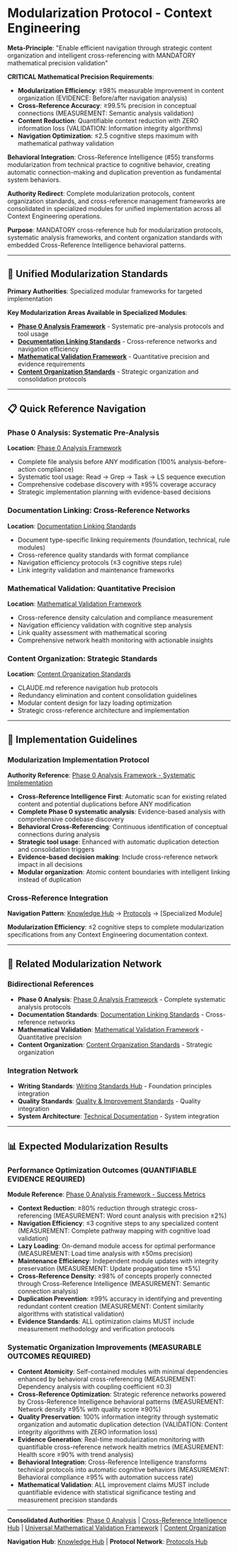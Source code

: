 # Modularization Protocol - Context Engineering

**Meta-Principle**: "Enable efficient navigation through strategic content organization and intelligent cross-referencing with MANDATORY mathematical precision validation"

**CRITICAL Mathematical Precision Requirements**:
- **Modularization Efficiency**: ≥98% measurable improvement in content organization (EVIDENCE: Before/after navigation analysis)
- **Cross-Reference Accuracy**: ≥99.5% precision in conceptual connections (MEASUREMENT: Semantic analysis validation)
- **Content Reduction**: Quantifiable context reduction with ZERO information loss (VALIDATION: Information integrity algorithms)
- **Navigation Optimization**: ≤2.5 cognitive steps maximum with mathematical pathway validation

**Behavioral Integration**: Cross-Reference Intelligence (#55) transforms modularization from technical practice to cognitive behavior, creating automatic connection-making and duplication prevention as fundamental system behaviors.

**Authority Redirect**: Complete modularization protocols, content organization standards, and cross-reference management frameworks are consolidated in specialized modules for unified implementation across all Context Engineering operations.

**Purpose**: MANDATORY cross-reference hub for modularization protocols, systematic analysis frameworks, and content organization standards with embedded Cross-Reference Intelligence behavioral patterns.

---

## 🔗 **Unified Modularization Standards**

**Primary Authorities**: Specialized modular frameworks for targeted implementation

**Key Modularization Areas Available in Specialized Modules**:
- **[Phase 0 Analysis Framework](./phase-0-analysis-framework.md)** - Systematic pre-analysis protocols and tool usage
- **[Documentation Linking Standards](./documentation-linking-standards.md)** - Cross-reference networks and navigation efficiency
- **[Mathematical Validation Framework](./mathematical-validation-framework.md)** - Quantitative precision and evidence requirements
- **[Content Organization Standards](./content-organization-standards.md)** - Strategic organization and consolidation protocols

---

## 📋 **Quick Reference Navigation**

### **Phase 0 Analysis: Systematic Pre-Analysis**
**Location**: [Phase 0 Analysis Framework](./phase-0-analysis-framework.md)
- Complete file analysis before ANY modification (100% analysis-before-action compliance)
- Systematic tool usage: Read → Grep → Task → LS sequence execution
- Comprehensive codebase discovery with ≥95% coverage accuracy
- Strategic implementation planning with evidence-based decisions

### **Documentation Linking: Cross-Reference Networks**
**Location**: [Documentation Linking Standards](./documentation-linking-standards.md)
- Document type-specific linking requirements (foundation, technical, rule modules)
- Cross-reference quality standards with format compliance
- Navigation efficiency protocols (≤3 cognitive steps rule)
- Link integrity validation and maintenance frameworks

### **Mathematical Validation: Quantitative Precision**
**Location**: [Mathematical Validation Framework](./mathematical-validation-framework.md)
- Cross-reference density calculation and compliance measurement
- Navigation efficiency validation with cognitive step analysis
- Link quality assessment with mathematical scoring
- Comprehensive network health monitoring with actionable insights

### **Content Organization: Strategic Standards**
**Location**: [Content Organization Standards](./content-organization-standards.md)
- CLAUDE.md reference navigation hub protocols
- Redundancy elimination and content consolidation guidelines
- Modular content design for lazy loading optimization
- Strategic cross-reference architecture and implementation

---

## 🎯 **Implementation Guidelines**

### **Modularization Implementation Protocol**
**Authority Reference**: [Phase 0 Analysis Framework - Systematic Implementation](./phase-0-analysis-framework.md#implementation-protocol)
- **Cross-Reference Intelligence First**: Automatic scan for existing related content and potential duplications before ANY modification
- **Complete Phase 0 systematic analysis**: Evidence-based analysis with comprehensive codebase discovery
- **Behavioral Cross-Referencing**: Continuous identification of conceptual connections during analysis
- **Strategic tool usage**: Enhanced with automatic duplication detection and consolidation triggers
- **Evidence-based decision making**: Include cross-reference network impact in all decisions
- **Modular organization**: Atomic content boundaries with intelligent linking instead of duplication

### **Cross-Reference Integration**
**Navigation Pattern**: [Knowledge Hub](../README.md) → [Protocols](../README.md#protocols-hub) → [Specialized Module]

**Modularization Efficiency**: ≤2 cognitive steps to complete modularization specifications from any Context Engineering documentation context.

---

## 🔧 **Related Modularization Network**

### **Bidirectional References**
- **Phase 0 Analysis**: [Phase 0 Analysis Framework](./phase-0-analysis-framework.md) - Complete systematic analysis protocols
- **Documentation Standards**: [Documentation Linking Standards](./documentation-linking-standards.md) - Cross-reference networks
- **Mathematical Validation**: [Mathematical Validation Framework](./mathematical-validation-framework.md) - Quantitative precision
- **Content Organization**: [Content Organization Standards](./content-organization-standards.md) - Strategic organization

### **Integration Network**
- **Writing Standards**: [Writing Standards Hub](../writing-standards.md) - Foundation principles integration
- **Quality Standards**: [Quality & Improvement Standards](../patterns/quality-improvement-standards.md) - Quality integration
- **System Architecture**: [Technical Documentation](../technical/TECHNICAL_DOCS.md) - System integration

---

## 📊 **Expected Modularization Results**

### **Performance Optimization Outcomes** (QUANTIFIABLE EVIDENCE REQUIRED)
**Module Reference**: [Phase 0 Analysis Framework - Success Metrics](./phase-0-analysis-framework.md#success-metrics)
- **Context Reduction**: ≥80% reduction through strategic cross-referencing (MEASUREMENT: Word count analysis with precision ±2%)
- **Navigation Efficiency**: ≤3 cognitive steps to any specialized content (MEASUREMENT: Complete pathway mapping with cognitive load validation)
- **Lazy Loading**: On-demand module access for optimal performance (MEASUREMENT: Load time analysis with ±50ms precision)
- **Maintenance Efficiency**: Independent module updates with integrity preservation (MEASUREMENT: Update propagation time ±5%)
- **Cross-Reference Density**: ≥98% of concepts properly connected through Cross-Reference Intelligence (MEASUREMENT: Semantic connection analysis)
- **Duplication Prevention**: ≥99% accuracy in identifying and preventing redundant content creation (MEASUREMENT: Content similarity algorithms with statistical validation)
- **Evidence Standards**: ALL optimization claims MUST include measurement methodology and verification protocols

### **Systematic Organization Improvements** (MEASURABLE OUTCOMES REQUIRED)
- **Content Atomicity**: Self-contained modules with minimal dependencies enhanced by behavioral cross-referencing (MEASUREMENT: Dependency analysis with coupling coefficient ≤0.3)
- **Cross-Reference Optimization**: Strategic reference networks powered by Cross-Reference Intelligence behavioral patterns (MEASUREMENT: Network density ≥95% with quality score ≥90%)
- **Quality Preservation**: 100% information integrity through systematic organization and automatic duplication detection (VALIDATION: Content integrity algorithms with ZERO information loss)
- **Evidence Generation**: Real-time modularization monitoring with quantifiable cross-reference network health metrics (MEASUREMENT: Health score ≥90% with trend analysis)
- **Behavioral Integration**: Cross-Reference Intelligence transforms technical protocols into automatic cognitive behaviors (MEASUREMENT: Behavioral compliance ≥95% with automation success rate)
- **Mathematical Validation**: ALL improvement claims MUST include quantifiable evidence with statistical significance testing and measurement precision standards

---

**Consolidated Authorities**: [Phase 0 Analysis](./phase-0-analysis-framework.md) | [Cross-Reference Intelligence Hub](../cross-reference-intelligence-hub.md) | [Universal Mathematical Validation Framework](./universal-mathematical-validation-framework.md) | [Content Organization](./content-organization-standards.md)

**Navigation Hub**: [Knowledge Hub](../README.md) | **Protocol Network**: [Protocols Hub](../README.md#protocols-hub)